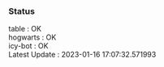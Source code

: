 ### Status


table : OK  
hogwarts : OK  
icy-bot : OK  
Latest Update : 2023-01-16 17:07:32.571993
